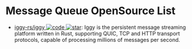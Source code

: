 # Message Queue OpenSource List

- [iggy-rs/iggy ![code](https://ng-tech.icu/assets/code.svg) ![star](https://img.shields.io/github/stars/iggy-rs/iggy)](https://github.com/iggy-rs/iggy): Iggy is the persistent message streaming platform written in Rust, supporting QUIC, TCP and HTTP transport protocols, capable of processing millions of messages per second.
